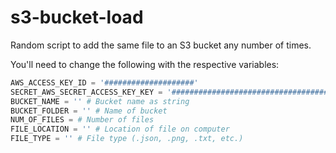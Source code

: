 # s3-bucket-load
Random script to add the same file to an S3 bucket any number of times.

You'll need to change the following with the respective variables:

```python
AWS_ACCESS_KEY_ID = '####################'
SECRET_AWS_SECRET_ACCESS_KEY_KEY = '########################################'
BUCKET_NAME = '' # Bucket name as string
BUCKET_FOLDER = '' # Name of bucket 
NUM_OF_FILES = # Number of files
FILE_LOCATION = '' # Location of file on computer
FILE_TYPE = '' # File type (.json, .png, .txt, etc.)
```